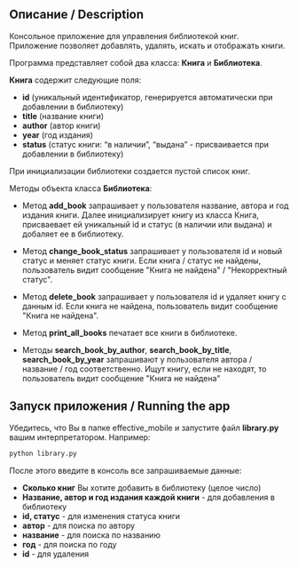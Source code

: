 ## Описание / Description

Консольное приложение для управления библиотекой книг. 
Приложение позволяет добавлять, удалять, искать и отображать книги.

Программа представляет собой два класса: **Книга** и **Библиотека**.

**Книга** содержит следующие поля:

 - **id** (уникальный идентификатор, генерируется автоматически при добавлении в библиотеку)
 - **title** (название книги)
 - **author** (автор книги)
 - **year** (год издания)
 - **status** (статус книги: “в наличии”, “выдана” - присваивается при добавлении в библиотеку)

При инициализации библиотеки создается пустой список книг.

Методы объекта класса **Библиотека**:

- Метод **add_book** запрашивает у пользователя название, автора и год издания книги. Далее инициализирует книгу из класса Книга, присваевает ей уникальный id и статус (в наличии или выдана) и добаляет ее в библиотеку.

- Метод **change_book_status** запрашивает у пользователя id и новый статус и меняет статус книги. Если книга / статус не найдены, пользователь видит сообщение "Книга не найдена" / "Некорректный статус".

- Метод **delete_book** запрашивает у пользователя id и удаляет книгу с данным id. Если книга не найдена, пользователь видит сообщение "Книга не найдена".

- Метод **print_all_books** печатает все книги в библиотеке.

- Методы **search_book_by_author**, **search_book_by_title**, **search_book_by_year** запрашивают у пользователя автора / название / год соответственно. Ищут книгу, если не находят, то пользователь видит сообщение "Книга не найдена"

## Запуск приложения / Running the app

Убедитесь, что Вы в папке effective_mobile и запустите файл **library.py** вашим интерпретатором.
Например:

```bash
python library.py
```

После этого введите в консоль все запрашиваемые данные:

- **Сколько книг** Вы хотите добавить в библиотеку (целое число)
- **Название, автор и год издания каждой книги**  - для добавления в библиотеку
- **id, статус**  - для изменения статуса книги
- **автор** - для поиска по автору
- **название** - для поиска по названию
- **год** - для поиска по году
- **id** - для удаления

